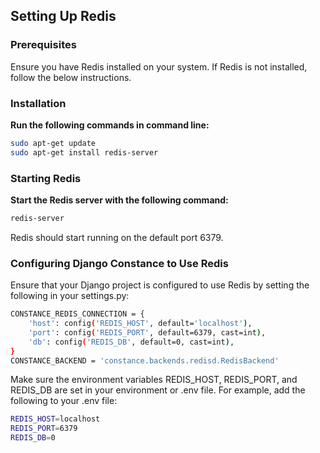 ## Setting Up Redis

### Prerequisites

Ensure you have Redis installed on your system. If Redis is not installed, follow the below instructions.

### Installation

**Run the following commands in command line:**

```bash
sudo apt-get update
sudo apt-get install redis-server
```

### Starting Redis

**Start the Redis server with the following command:**

```bash
redis-server
```
Redis should start running on the default port 6379.

### Configuring Django Constance to Use Redis
Ensure that your Django project is configured to use Redis by setting the following in your settings.py:

```bash
CONSTANCE_REDIS_CONNECTION = {
    'host': config('REDIS_HOST', default='localhost'),
    'port': config('REDIS_PORT', default=6379, cast=int),
    'db': config('REDIS_DB', default=0, cast=int),
}
CONSTANCE_BACKEND = 'constance.backends.redisd.RedisBackend'
```

Make sure the environment variables REDIS_HOST, REDIS_PORT, and REDIS_DB are set in your environment or .env file. For example, add the following to your .env file:

```bash
REDIS_HOST=localhost
REDIS_PORT=6379
REDIS_DB=0
```
